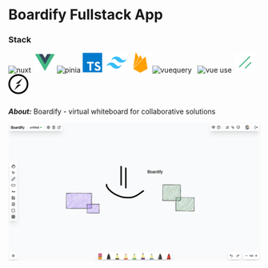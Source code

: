 # Boardify Fullstack App

### Stack
<div>
<img src="https://seeklogo.com/images/N/nuxt-logo-1CCC5F38FD-seeklogo.com.png" title="nuxt" alt="nuxt" width="45" height="35"/>&nbsp;
<img src="https://github.com/devicons/devicon/blob/master/icons/vuejs/vuejs-original.svg" title="vue" alt="vue" width="40" height="40"/>
<img src="https://pinia.vuejs.org/logo.svg" title="pinia" alt="pinia" width="40" height="40"/>
<img src="https://github.com/devicons/devicon/blob/master/icons/typescript/typescript-original.svg" title="ts" alt="ts" width="40" height="40"/>&nbsp;
<img src="https://github.com/devicons/devicon/blob/master/icons/tailwindcss/tailwindcss-original.svg" title="tailwind" alt="tailwind" width="40" height="40"/>&nbsp;
<img src="https://github.com/devicons/devicon/blob/master/icons/firebase/firebase-plain.svg" title="firebase" alt="firebase" width="40" height="40"/>
<img src="https://vue-query-next-gen.vercel.app/vue-query.png" title="vuequery" alt="vuequery" width="40" height="40"/>&nbsp;&nbsp;
<img src="https://seeklogo.com/images/V/vueuse-logo-C7294BFD15-seeklogo.com.png" title="vue use" alt="vue use" width="30" height="35"/>&nbsp;
<img src="/public/img/shadcn-logo.png" title="shadcn" alt="shadcn" width="40" height="40"/>&nbsp;
<img src="https://github.com/devicons/devicon/blob/master/icons/socketio/socketio-original.svg" title="socketio" alt="soketio" width="40" height="40"/>&nbsp;

###
___About:___ 
Boardify - virtual whiteboard for collaborative solutions

<img src="/public/about/boardify.png" title="index" alt="index" />
</div>
